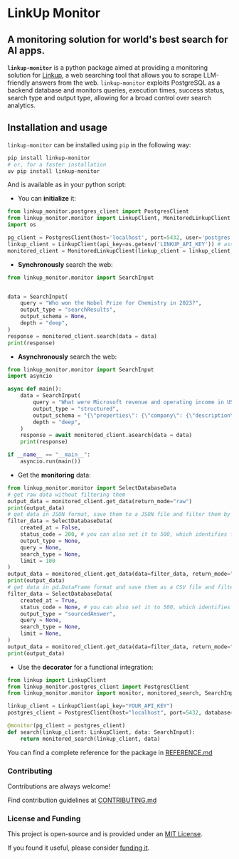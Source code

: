 # LinkUp Monitor

## A monitoring solution for world's best search for AI apps.

**`linkup-monitor`** is a python package aimed at providing a monitoring solution for [Linkup](https://linkup.so), a web searching tool that allows you to scrape LLM-friendly answers from the web. `linkup-monitor` exploits PostgreSQL as a backend database and monitors queries, execution times, success status, search type and output type, allowing for a broad control over search analytics.

## Installation and usage

`linkup-monitor` can be installed using `pip` in the following way:

```bash
pip install linkup-monitor
# or, for a faster installation
uv pip install linkup-monitor
```

And is available as in your python script:

- You can **initialize** it:

```python
from linkup_monitor.postgres_client import PostgresClient
from linkup_monitor.monitor import LinkupClient, MonitoredLinkupClient
import os

pg_client = PostgresClient(host='localhost', port=5432, user='postgres', password = 'admin', database = 'postgres') # replace with your Postgres configuration
linkup_client = LinkupClient(api_key=os.getenv('LINKUP_API_KEY')) # assuming you exported LINKUP_API_KEY as an environment variable
monitored_client = MonitoredLinkupClient(linkup_client = linkup_client, postgres_client = pg_client)
```

- **Synchronously** search the web: 

```python
from linkup_monitor.monitor import SearchInput


data = SearchInput(
    query = "Who won the Nobel Prize for Chemistry in 2023?",
    output_type = "searchResults",
    output_schema = None,
    depth = "deep",
)
response = monitored_client.search(data = data)
print(response)
```

- **Asynchronously** search the web:

```python
from linkup_monitor.monitor import SearchInput
import asyncio

async def main():
    data = SearchInput(
        query = "What were Microsoft revenue and operating income in USD in the fiscal year 2022?",
        output_type = "structured",
        output_schema = "{\"properties\": {\"company\": {\"description\": \"Company name\",\"type\": \"string\"},\"fiscalYear\": {\"description\": \"The fiscal year for the reported data\",\"type\": \"string\"},\"operatingIncome\": {\"description\": \"Microsoft's operating income in USD\",\"type\": \"number\"},\"revenue\": {\"description\": \"Microsoft's revenue in USD\",\"type\": \"number\"}},\"type\": \"object\"}",
        depth = "deep",
    )
    response = await monitored_client.asearch(data = data)
    print(response)

if __name__ == "__main__":
    asyncio.run(main())
```

- Get the **monitoring** data:

```python
from linkup_monitor.monitor import SelectDatabaseData
# get raw data without filtering them
output_data = monitored_client.get_data(return_mode="raw")
print(output_data)
# get data in JSON format, save them to a JSON file and filter them by status code, ordering them by ascending timestamp and limiting the returned values to 100
filter_data = SelectDatabaseData(
    created_at = False,
    status_code = 200, # you can also set it to 500, which identifies failed searches
    output_type = None,
    query = None,
    search_type = None,
    limit = 100
)
output_data = monitored_client.get_data(data=filter_data, return_mode="json", save_to_file=True)
print(output_data)
# get data in pd.DataFrame format and save them as a CSV file and filter them by output type, ordering them by descending timestamp
filter_data = SelectDatabaseData(
    created_at = True,
    status_code = None, # you can also set it to 500, which identifies failed searches
    output_type = "sourcedAnswer",
    query = None,
    search_type = None,
    limit = None,
)
output_data = monitored_client.get_data(data=filter_data, return_mode="pandas", save_to_file=True)
print(output_data)
```

- Use the **decorator** for a functional integration:

```python
from linkup import LinkupClient
from linkup_monitor.postgres_client import PostgresClient
from linkup_monitor.monitor import monitor, monitored_search, SearchInput

linkup_client = LinkupClient(api_key="YOUR_API_KEY")
postgres_client = PostgresClient(host="localhost", port=5432, database="your_db", user="your_user", password="your_password")

@monitor(pg_client = postgres_client)
def search(linkup_client: LinkupClient, data: SearchInput):
    return monitored_search(linkup_client, data)
```

You can find a complete reference for the package in [REFERENCE.md](https://github.com/AstraBert/linkup-monitor/tree/main/REFERENCE.md)

### Contributing

Contributions are always welcome!

Find contribution guidelines at [CONTRIBUTING.md](https://github.com/AstraBert/linkup-monitor/tree/main/CONTRIBUTING.md)

### License and Funding

This project is open-source and is provided under an [MIT License](https://github.com/AstraBert/linkup-monitor/tree/main/LICENSE).

If you found it useful, please consider [funding it](https://github.com/sponsors/AstraBert).